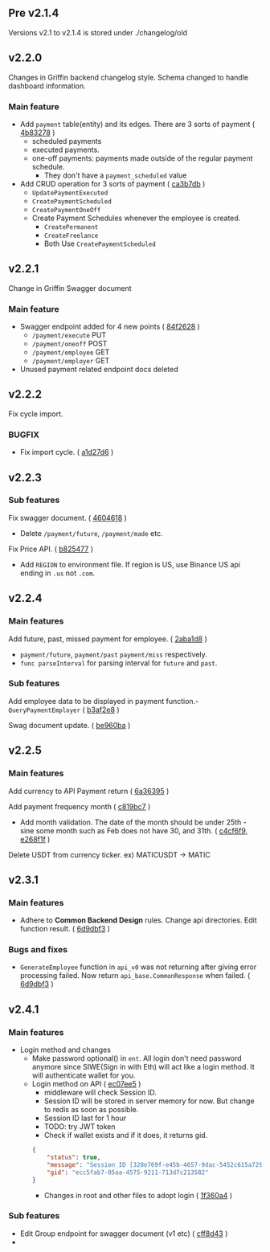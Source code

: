 ## Pre v2.1.4

Versions v2.1 to v2.1.4 is stored under ./changelog/old

## v2.2.0

Changes in Griffin backend changelog style. 
Schema changed to handle dashboard information. 

### Main feature
- Add `payment` table(entity) and its edges. There are 3 sorts of payment ( [4b83278]() )
  - scheduled payments
  - executed payments.
  - one-off payments: payments made outside of the regular payment schedule.
    - They don't have a `payment_scheduled` value
- Add CRUD operation for 3 sorts of payment ( [ca3b7db]() )
  - `UpdatePaymentExecuted`
  - `CreatePaymentScheduled`
  - `CreatePaymentOneOff`
  - Create Payment Schedules whenever the employee is created.
    - `CreatePermanent` 
    - `CreateFreelance`
    - Both Use `CreatePaymentScheduled`
  
## v2.2.1

Change in Griffin Swagger document

### Main feature
- Swagger endpoint added for 4 new points ( [84f2628]() )
  - `/payment/execute` PUT
  - `/payment/oneoff` POST
  - `/payment/employee` GET
  - `/payment/employer` GET
- Unused payment related endpoint docs deleted

## v2.2.2

Fix cycle import. 

### BUGFIX
- Fix import cycle. ( [a1d27d6]() )

## v2.2.3

### Sub features

Fix swagger document. ( [4604618]() ) 
- Delete `/payment/future`, `/payment/made` etc.

Fix Price API. ( [b825477]() )
- Add `REGION` to environment file. If region is US, use Binance US api ending in `.us` not `.com`.

## v2.2.4

### Main features

Add future, past, missed payment for employee. ( [2aba1d8]() )
- `payment/future`, `payment/past` `payment/miss` respectively. 
- `func parseInterval` for parsing interval for `future` and `past`.

### Sub features
Add employee data to be displayed in payment function.- `QueryPaymentEmployer` ( [b3af2e8]() )

Swag document update. ( [be960ba]() )

## v2.2.5

### Main features

Add currency to API Payment return ( [6a36395]() )

Add payment frequency month ( [c819bc7]() )
- Add month validation. The date of the month should be under 25th - sine some month such as Feb does not have 30, and 31th. ( [c4cf6f9](), [e268f1f]() )

Delete USDT from currency ticker. ex) MATICUSDT -> MATIC


## v2.3.1

### Main features

- Adhere to <b>Common Backend Design</b> rules. Change api directories. Edit function result. ( [6d9dbf3](https://github.com/griffin-cryptopayroll/griffin-backendv2/commit/6d9dbf3538695cc26ed21ef3424b2c7737dff31d) )

### Bugs and fixes

- `GenerateEmployee` function in `api_v0` was not returning after giving error processing failed. Now return `api_base.CommonResponse` when failed. ( [6d9dbf3](https://github.com/griffin-cryptopayroll/griffin-backendv2/commit/6d9dbf3538695cc26ed21ef3424b2c7737dff31d) )


## v2.4.1

### Main features

- Login method and changes
  - Make password optional() in `ent`. All login don't need password anymore since SIWE(Sign in with Eth) will act like a login method. It will authenticate wallet for you.
  - Login method on API ( [ec07ee5](https://github.com/griffin-cryptopayroll/griffin-backendv2/commit/ec07ee5ae9ca7e02a70ef9e40990f1c6a53a3f0b) )
    - middleware will check Session ID. 
    - Session ID will be stored in server memory for now. But change to redis as soon as possible.
    - Session ID last for 1 hour
    - TODO: try JWT token
    - Check if wallet exists and if it does, it returns gid. 
    ```json
    {
        "status": true,
        "message": "Session ID [328e769f-e45b-4657-9dac-5452c615a729] has been provided in key `sID`",
        "gid": "ecc5fab7-05aa-4575-9211-713d7c213582"
    }
    ```
    - Changes in root and other files to adopt login ( [1f360a4](https://github.com/griffin-cryptopayroll/griffin-backendv2/commit/1f360a4facef61950b816ad06a1f44d5e73134a3) )

### Sub features

- Edit Group endpoint for swagger document (v1 etc) ( [cff8d43](https://github.com/griffin-cryptopayroll/griffin-backendv2/commit/cff8d437a22b524e2a60648672e10b9b3af77939) )
- 